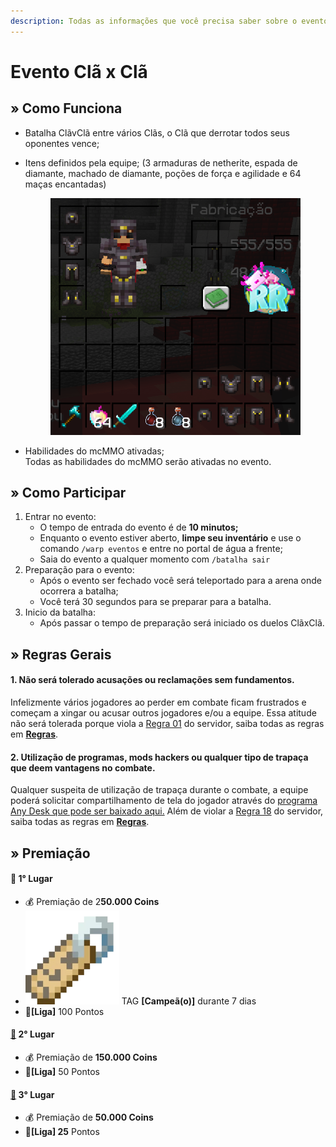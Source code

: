 ```yaml
---
description: Todas as informações que você precisa saber sobre o evento semanal Clã x Clã.
---
```


# Evento Clã x Clã

## » Como Funciona

* Batalha ClãvClã entre vários Clãs, o Clã que derrotar todos seus oponentes vence;
*   Itens definidos pela equipe; (3 armaduras de netherite, espada de diamante, machado de diamante, poções de força e agilidade e 64 maças encantadas)

    <figure><img src="../../.gitbook/assets/image (25).png" alt=""><figcaption></figcaption></figure>
* Habilidades do mcMMO ativadas;\
  Todas as habilidades do mcMMO serão ativadas no evento.

## » Como Participar

1. Entrar no evento:
   * O tempo de entrada do evento é de **10 minutos;**
   * Enquanto o evento estiver aberto, **limpe seu inventário** e use o comando `/warp eventos` e entre no portal de água a frente;
   * Saia do evento a qualquer momento com `/batalha sair`&#x20;
2. Preparação para o evento:
   * Após o evento ser fechado você será teleportado para a arena onde ocorrera a batalha;
   * Você terá 30 segundos para se preparar para a batalha.&#x20;
3. Inicio da batalha:
   * Após passar o tempo de preparação será iniciado os duelos ClãxClã.

## » Regras Gerais

#### **1. Não será tolerado acusações ou reclamações sem fundamentos.**

Infelizmente vários jogadores ao perder em combate ficam frustrados e começam a xingar ou acusar outros jogadores e/ou a equipe. Essa atitude não será tolerada porque viola a [Regra 01](https://wiki.rederevo.com/regras/chat#01) do servidor, saiba todas as regras em [**Regras**](../../regras/).

#### **2. Utilização de programas, mods hackers ou qualquer tipo de trapaça que deem vantagens no combate.**

Qualquer suspeita de utilização de trapaça durante o combate, a equipe poderá solicitar compartilhamento de tela do jogador através do [programa Any Desk que pode ser baixado aqui.](https://anydesk.com/pt/downloads) Além de violar a [Regra 18](https://wiki.rederevo.com/regras/jogabilidade#01-7) do servidor, saiba todas as regras em [**Regras**](../../regras/).

## » Premiação

#### 🥇 **1° Lugar**

* 💰 Premiação de 2**50.000 Coins**
* <img src="../../.gitbook/assets/image (14) (1).png" alt="" data-size="line"> TAG **\[Campeã(o)]** durante 7 dias
* 💎**\[Liga]** 100 Pontos

#### [🥈](https://emojipedia.org/2nd-place-medal/) **2° Lugar**

* 💰 Premiação de **150.000 Coins**
* 💎**\[Liga]** 50 Pontos

#### [🥉](https://emojipedia.org/3rd-place-medal/) **3° Lugar**

* 💰 Premiação de **50.000 Coins**
* 💎**\[Liga] 25** Pontos
